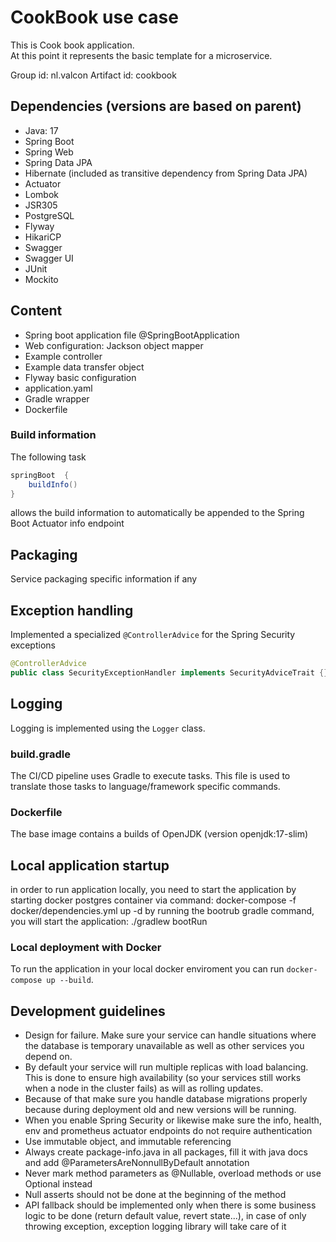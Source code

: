 # CookBook use case

This is Cook book application.  
At this point it represents the basic template for a microservice.

Group id: nl.valcon
Artifact id: cookbook

## Dependencies (versions are based on parent)
- Java: 17
- Spring Boot
- Spring Web
- Spring Data JPA
- Hibernate (included as transitive dependency from Spring Data JPA)
- Actuator
- Lombok
- JSR305
- PostgreSQL
- Flyway
- HikariCP
- Swagger
- Swagger UI
- JUnit
- Mockito

## Content
- Spring boot application file @SpringBootApplication
- Web configuration: Jackson object mapper
- Example controller
- Example data transfer object
- Flyway basic configuration
- application.yaml
- Gradle wrapper
- Dockerfile


### Build information
The following task
```groovy
springBoot  {
    buildInfo()
}
```
allows the build information to automatically be appended to the Spring Boot Actuator info endpoint

## Packaging
Service packaging specific information if any

## Exception handling
Implemented a specialized `@ControllerAdvice` for the Spring Security exceptions
```java
@ControllerAdvice
public class SecurityExceptionHandler implements SecurityAdviceTrait {}
```

## Logging
Logging is implemented using the `Logger` class.

### build.gradle
The CI/CD pipeline uses Gradle to execute tasks. This file is used to translate those tasks to language/framework specific commands.  

### Dockerfile
The base image contains a builds of OpenJDK (version openjdk:17-slim)

## Local application startup
in order to run application locally, you need to start the application by starting docker postgres container via command:
docker-compose -f docker/dependencies.yml up -d
by running the bootrub gradle command, you will start the application:
./gradlew bootRun

### Local deployment with Docker
To run the application in your local docker enviroment you can run `docker-compose up --build`.

## Development guidelines
- Design for failure. Make sure your service can handle situations where the database is temporary unavailable as well as other services you depend on.
- By default your service will run multiple replicas with load balancing. This is done to ensure high availability (so your services still works when a node in the cluster fails) as will as rolling updates.
- Because of that make sure you handle database migrations properly because during deployment old and new versions will be running.
- When you enable Spring Security or likewise make sure the info, health, env and prometheus actuator endpoints do not require authentication
- Use immutable object, and immutable referencing
- Always create package-info.java in all packages, fill it with java docs and add @ParametersAreNonnullByDefault annotation
- Never mark method parameters as @Nullable, overload methods or use Optional instead
- Null asserts should not be done at the beginning of the method
- API fallback should be implemented only when there is some business logic to be done (return default value, revert state...), in case of only throwing exception, exception logging library will take care of it

